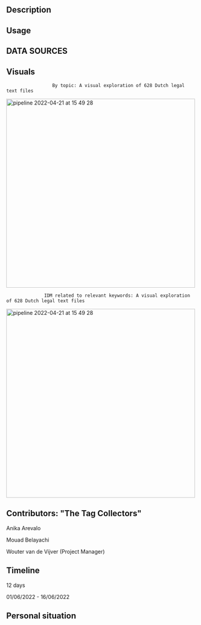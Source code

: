 ## Description ##

## Usage ##

## DATA SOURCES ##

## Visuals ##

                     By topic: A visual exploration of 628 Dutch legal text files
<img width="500" alt="pipeline 2022-04-21 at 15 49 28" src="https://github.com/anikaarevalo/KPMG_NLP_project/blob/cbc0edf93796f9012c9efade00221b5273641d29/assets/IDM10.jpg">




                  IDM related to relevant keywords: A visual exploration of 628 Dutch legal text files
<img width="500" alt="pipeline 2022-04-21 at 15 49 28" src="https://github.com/anikaarevalo/KPMG_NLP_project/blob/cbc0edf93796f9012c9efade00221b5273641d29/assets/top30_10.jpg">


## Contributors: "The Tag Collectors" ##

Anika Arevalo

Mouad Belayachi

Wouter van de Vijver (Project Manager)

## Timeline ##

12 days

01/06/2022 - 16/06/2022

## Personal situation ##
